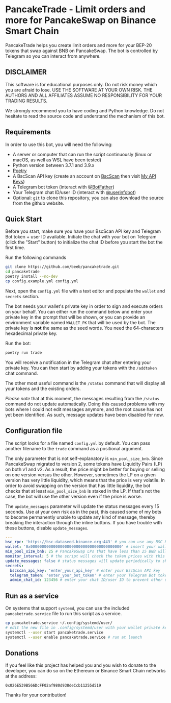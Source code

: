 # PancakeTrade - Limit orders and more for PancakeSwap on Binance Smart Chain

PancakeTrade helps you create limit orders and more for your BEP-20 tokens that swap against BNB on PancakeSwap.
The bot is controlled by Telegram so you can interact from anywhere.

## DISCLAIMER

This software is for educational purposes only. Do not risk money which you are afraid to lose. USE THE SOFTWARE AT
YOUR OWN RISK. THE AUTHORS AND ALL AFFILIATES ASSUME NO RESPONSIBILITY FOR YOUR TRADING RESULTS.

We strongly recommend you to have coding and Python knowledge. Do not hesitate to read the source code and understand
the mechanism of this bot.

## Requirements

In order to use this bot, you will need the following:

- A server or computer that can run the script continuously (linux or macOS, as well as WSL have been tested)
- Python version between 3.7.1 and 3.9.x
- [Poetry](https://github.com/python-poetry/poetry)
- A BscScan API key (create an account on [BscScan](https://bscscan.com/) then visit [My API Keys](https://bscscan.com/myapikey))
- A Telegram bot token (interact with [@BotFather](https://telegram.me/BotFather))
- Your Telegram chat ID/user ID (interact with [@userinfobot](https://telegram.me/userinfobot))
- Optional: `git` to clone this repository, you can also download the source from the github website.

## Quick Start

Before you start, make sure you have your BscScan API key and Telegram Bot token + user ID available.
Initiate the chat with your bot on Telegram (click the "Start" button) to initialize the chat ID before you start the
bot the first time.

Run the following commands

```bash
git clone https://github.com/beeb/pancaketrade.git
cd pancaketrade
poetry install --no-dev
cp config.example.yml config.yml
```

Next, open the `config.yml` file with a text editor and populate the `wallet` and `secrets` section.

The bot needs your wallet's private key in order to sign and execute orders on your behalf. You can either run the
command below and enter your private key in the prompt that will be shown, or you can provide an environment variable
named `WALLET_PK` that will be used by the bot.
The private key is **not** the same as the seed words. You need the 64-characters hexadecimal private key.

Run the bot:

```bash
poetry run trade
```

You will receive a notification in the Telegram chat after entering your private key. You can then start by adding your
tokens with the `/addtoken` chat command.

The other most useful command is the `/status` command that will display all your tokens and the existing orders.

_Please note_ that at this moment, the messages resulting from the `/status` command do not update automatically.
Doing this caused problems with my bots where I could not edit messages anymore, and the root cause has not yet been
identified. As such, message updates have been disabled for now.

## Configuration file

The script looks for a file named `config.yml` by default. You can pass another filename to the `trade` command as a
positional argument.

The only parameter that is not self-explanatory is `min_pool_size_bnb`. Since PancakeSwap migrated to version 2, some
tokens have Liquidity Pairs (LP) on both v1 and v2. As a result, the price might be better for buying or selling on
one version versus the other.
However, sometimes the LP on a given version has very little liquidity, which means that the price is very volatile.
In order to avoid swapping on the version that has little liquidity, the bot checks that at least `min_pool_size_bnb`
is staked in the LP. If that's not the case, the bot will use the other version even if the price is worse.

The `update_messages` parameter will update the status messages every 15 seconds. Use at your own risk as in the past,
this caused some of my bots to become permanently unable to update any kind of message, thereby breaking the interaction
through the inline buttons. If you have trouble with these buttons, disable `update_messages`.

```yaml
---
bsc_rpc: 'https://bsc-dataseed.binance.org:443' # you can use any BSC RPC url you want
wallet: '0x0000000000000000000000000000000000000000' # insert your wallet adddress here
min_pool_size_bnb: 25 # PancakeSwap LPs that have less than 25 BNB will not be considered
monitor_interval: 5 # the script will check the token prices with this interval in seconds
update_messages: false # status messages will update periodically to show current values
secrets:
  bscscan_api_key: 'enter_your_api_key' # enter your BscScan API key
  telegram_token: 'enter_your_bot_token' # enter your Telegram Bot token
  admin_chat_id: 123456 # enter your chat ID/user ID to prevent other users to use the bot
```

## Run as a service

On systems that support `systemd`, you can use the included `pancaketrade.service` file to run this script as a service.

```bash
cp pancaketrade.service ~/.config/systemd/user/
# edit the new file in .config/systemd/user with your wallet private key
systemctl --user start pancaketrade.service
systemctl --user enable pancaketrade.service # run at launch
```

## Donations

If you feel like this project has helped you and you wish to donate to the developer, you can do so on the Ethereum or
Binance Smart Chain networks at the address:

`0x026E539B566DcFF02af980d938deCcb11255d519`

Thanks for your contribution!
